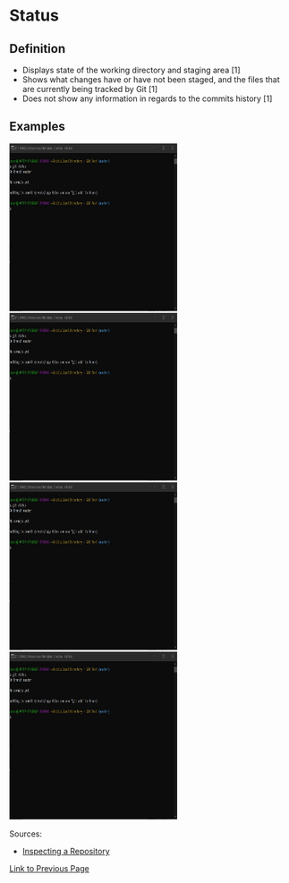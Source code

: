 # Status

## Definition
* Displays state of the working directory and staging area [1]
* Shows what changes have or have not been staged, and the files that are currently being tracked by Git [1]
* Does not show any information in regards to the commits history [1]

## Examples

<img src="./examples/git_status/git_status_1.jpg" width="300" height="300">
<img src="./examples/git_status/git_status_1.jpg" width="300" height="300">
<img src="./examples/git_status/git_status_1.jpg" width="300" height="300">
<img src="./examples/git_status/git_status_1.jpg" width="300" height="300">

Sources:
* [Inspecting a Repository](https://www.atlassian.com/git/tutorials/inspecting-a-repository)

[Link to Previous Page](/terms.md)
